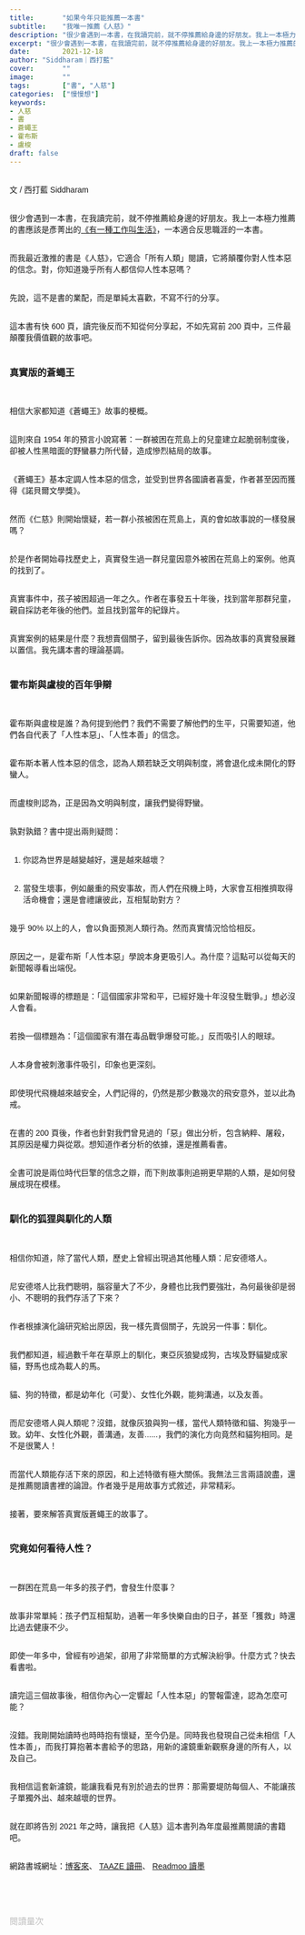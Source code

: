 ```yaml
---
title:       "如果今年只能推薦一本書"
subtitle:    "我唯一推薦《人慈》"
description: "很少會遇到一本書，在我讀完前，就不停推薦給身邊的好朋友。我上一本極力推薦的書應該是彥菁出的《有一種工作叫生活》，一本適合反思職涯的一本書。而我最近激推的書是《人慈》，它適合「所有人類」閱讀，它將顛覆你對人性本惡的信念。對，你知道幾乎所有人都信仰人性本惡嗎？..."
excerpt: "很少會遇到一本書，在我讀完前，就不停推薦給身邊的好朋友。我上一本極力推薦的書應該是彥菁出的《有一種工作叫生活》，一本適合反思職涯的一本書。而我最近激推的書是《人慈》，它適合「所有人類」閱讀，它將顛覆你對人性本惡的信念。對，你知道幾乎所有人都信仰人性本惡嗎？..."
date:        2021-12-18
author: "Siddharam｜西打藍"
cover:       ""
image:       ""
tags:        ["書", "人慈"]
categories:  ["慢慢想"]
keywords:
- 人慈
- 書
- 蒼蠅王
- 霍布斯
- 盧梭
draft: false
---
```


<article style="font-family: 'Noto Sans TC', '微軟正黑體', sans-serif; font-weight: 300;">

<br>文 / 西打藍 Siddharam<br><br>

很少會遇到一本書，在我讀完前，就不停推薦給身邊的好朋友。我上一本極力推薦的書應該是彥菁出的<a href="https://siddharam.com.tw/post/20200303/" target="_blank">《有一種工作叫生活》</a>，一本適合反思職涯的一本書。<br><br>

而我最近激推的書是《人慈》，它適合「所有人類」閱讀，它將顛覆你對人性本惡的信念。對，你知道幾乎所有人都信仰人性本惡嗎？<br><br>

先說，這不是書的業配，而是單純太喜歡，不寫不行的分享。<br><br>

這本書有快 600 頁，讀完後反而不知從何分享起，不如先寫前 200 頁中，三件最顛覆我價值觀的故事吧。<br><br>


<h3 class="article-h1-color">真實版的蒼蠅王</h3><br>

相信大家都知道《蒼蠅王》故事的梗概。<br><br>

這則來自 1954 年的預言小說寫著：一群被困在荒島上的兒童建立起脆弱制度後，卻被人性黑暗面的野蠻暴力所代替，造成慘烈結局的故事。<br><br>

《蒼蠅王》基本定調人性本惡的信念，並受到世界各國讀者喜愛，作者甚至因而獲得《諾貝爾文學獎》。<br><br>

然而《仁慈》則開始懷疑，若一群小孩被困在荒島上，真的會如故事說的一樣發展嗎？<br><br>

於是作者開始尋找歷史上，真實發生過一群兒童因意外被困在荒島上的案例。他真的找到了。<br><br>

真實事件中，孩子被困超過一年之久。作者在事發五十年後，找到當年那群兒童，親自採訪老年後的他們。並且找到當年的紀錄片。<br><br>

真實案例的結果是什麼？我想賣個關子，留到最後告訴你。因為故事的真實發展難以置信。我先講本書的理論基調。<br><br>


<h3 class="article-h1-color">霍布斯與盧梭的百年爭辯</h3><br>

霍布斯與盧梭是誰？為何提到他們？我們不需要了解他們的生平，只需要知道，他們各自代表了「人性本惡」、「人性本善」的信念。<br><br>

霍布斯本著人性本惡的信念，認為人類若缺乏文明與制度，將會退化成未開化的野蠻人。<br><br>

而盧梭則認為，正是因為文明與制度，讓我們變得野蠻。<br><br>

孰對孰錯？書中提出兩則疑問：<br><br>

1. 你認為世界是越變越好，還是越來越壞？<br><br>

2. 當發生壞事，例如嚴重的飛安事故，而人們在飛機上時，大家會互相推擠取得活命機會；還是會禮讓彼此，互相幫助對方？<br><br>

幾乎 90% 以上的人，會以負面預測人類行為。然而真實情況恰恰相反。<br><br>

原因之一，是霍布斯「人性本惡」學說本身更吸引人。為什麼？這點可以從每天的新聞報導看出端倪。<br><br>

如果新聞報導的標題是：「這個國家非常和平，已經好幾十年沒發生戰爭。」想必沒人會看。<br><br>

若換一個標題為：「這個國家有潛在毒品戰爭爆發可能。」反而吸引人的眼球。<br><br>

人本身會被刺激事件吸引，印象也更深刻。<br><br>

即使現代飛機越來越安全，人們記得的，仍然是那少數幾次的飛安意外，並以此為戒。<br><br>

在書的 200 頁後，作者也針對我們曾見過的「惡」做出分析，包含納粹、屠殺，其原因是權力與從眾。想知道作者分析的依據，還是推薦看書。<br><br>

全書可說是兩位時代巨擎的信念之辯，而下則故事則追朔更早期的人類，是如何發展成現在模樣。<br><br>


<h3 class="article-h1-color">馴化的狐狸與馴化的人類</h3><br>

相信你知道，除了當代人類，歷史上曾經出現過其他種人類：尼安德塔人。<br><br>

尼安德塔人比我們聰明，腦容量大了不少，身體也比我們要強壯，為何最後卻是弱小、不聰明的我們存活了下來？<br><br>

作者根據演化論研究給出原因，我一樣先賣個關子，先說另一件事：馴化。<br><br>

我們都知道，經過數千年在草原上的馴化，東亞灰狼變成狗，古埃及野貓變成家貓，野馬也成為載人的馬。<br><br>

貓、狗的特徵，都是幼年化（可愛）、女性化外觀，能夠溝通，以及友善。<br><br>

而尼安德塔人與人類呢？沒錯，就像灰狼與狗一樣，當代人類特徵和貓、狗幾乎一致。幼年、女性化外觀，善溝通，友善......，我們的演化方向竟然和貓狗相同。是不是很驚人！<br><br>

而當代人類能存活下來的原因，和上述特徵有極大關係。我無法三言兩語說盡，還是推薦閱讀書裡的論證。作者幾乎是用故事方式敘述，非常精彩。<br><br>

接著，要來解答真實版蒼蠅王的故事了。<br><br>


<h3 class="article-h1-color">究竟如何看待人性？</h3><br>

一群困在荒島一年多的孩子們，會發生什麼事？<br><br>

故事非常單純：孩子們互相幫助，過著一年多快樂自由的日子，甚至「獲救」時還比過去健康不少。<br><br>

即使一年多中，曾經有吵過架，卻用了非常簡單的方式解決紛爭。什麼方式？快去看書啦。<br><br>

讀完這三個故事後，相信你內心一定響起「人性本惡」的警報雷達，認為怎麼可能？<br><br>

沒錯。我剛開始讀時也時時抱有懷疑，至今仍是。同時我也發現自己從未相信「人性本善」，而我打算抱著本書給予的思路，用新的濾鏡重新觀察身邊的所有人，以及自己。<br><br>

我相信這套新濾鏡，能讓我看見有別於過去的世界：那需要堤防每個人、不能讓孩子單獨外出、越來越壞的世界。<br><br>

就在即將告別 2021 年之時，讓我把《人慈》這本書列為年度最推薦閱讀的書籍吧。<br><br>

網路書城網址：<a href="https://www.books.com.tw/exep/assp.php/aaa24295234/products/0010900281?utm_source=aaa24295234&utm_medium=ap-books&utm_content=recommend&utm_campaign=ap-202112" target="_blank">博客來</a>、
<a href="https://www.taaze.tw/apredir.html?139623851/https://www.taaze.tw/products/11100950618.html?" target="_blank">TAAZE 讀冊</a>、
<a href="http://moo.im/a/1esPUW" target="_blank">Readmoo 讀墨</a>



<br><br><br>

</article>

<div style="color: #bfbfbf; font-size: 15px;" id="busuanzi_container_page_pv">
  閱讀量<span id="busuanzi_value_page_pv"></span>次
</div>

<script src="../../js/post.js"></script>




